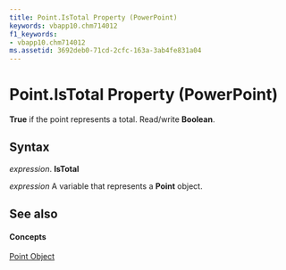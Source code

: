 ```yaml
---
title: Point.IsTotal Property (PowerPoint)
keywords: vbapp10.chm714012
f1_keywords:
- vbapp10.chm714012
ms.assetid: 3692deb0-71cd-2cfc-163a-3ab4fe831a04
---
```



# Point.IsTotal Property (PowerPoint)

 **True** if the point represents a total. Read/write **Boolean**.


## Syntax

 _expression_. **IsTotal**

 _expression_ A variable that represents a **Point** object.


## See also


#### Concepts


[Point Object](point-object-powerpoint.md)

